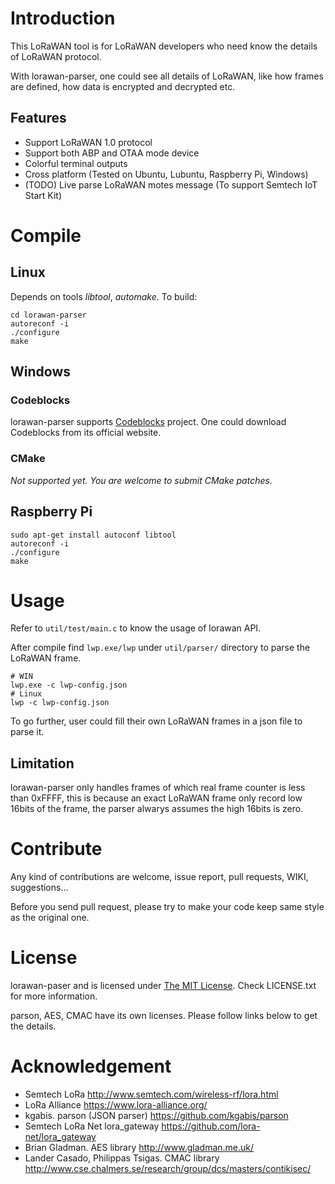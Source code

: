 # Introduction

This LoRaWAN tool is for LoRaWAN developers who need know the details of LoRaWAN protocol.

With lorawan-parser, one could see all details of LoRaWAN, like how frames are defined, how data is encrypted and decrypted etc.

## Features

+ Support LoRaWAN 1.0 protocol
+ Support both ABP and OTAA mode device
+ Colorful terminal outputs
+ Cross platform (Tested on Ubuntu, Lubuntu, Raspberry Pi, Windows)
+ (TODO) Live parse LoRaWAN motes message (To support Semtech IoT Start Kit)

# Compile

## Linux

Depends on tools *libtool*, *automake*. To build:

    cd lorawan-parser
    autoreconf -i
    ./configure
    make

## Windows

### Codeblocks
lorawan-parser supports [Codeblocks](http://www.codeblocks.org/) project. One could download Codeblocks from its official website.

### CMake
*Not supported yet. You are welcome to submit CMake patches.*

## Raspberry Pi

    sudo apt-get install autoconf libtool
    autoreconf -i
    ./configure
    make

# Usage

Refer to `util/test/main.c` to know the usage of lorawan API.

After compile find `lwp.exe/lwp` under `util/parser/` directory to parse the LoRaWAN frame.

    # WIN
    lwp.exe -c lwp-config.json
    # Linux
    lwp -c lwp-config.json

To go further, user could fill their own LoRaWAN frames in a json file to parse it.

## Limitation

lorawan-parser only handles frames of which real frame counter is less than 0xFFFF, this is because an exact LoRaWAN frame only record low 16bits of the frame, the parser alwarys assumes the high 16bits is zero.

# Contribute

Any kind of contributions are welcome, issue report, pull requests,  WIKI, suggestions...

Before you send pull request, please try to make your code keep same style as the original one.

# License
lorawan-paser and is licensed under [The MIT License](http://opensource.org/licenses/mit-license.php). Check LICENSE.txt for more information.

parson, AES, CMAC have its own licenses. Please follow links below to get the details.

# Acknowledgement

+ Semtech LoRa http://www.semtech.com/wireless-rf/lora.html
+ LoRa Alliance https://www.lora-alliance.org/
+ kgabis. parson (JSON parser) https://github.com/kgabis/parson
+ Semtech LoRa Net lora_gateway https://github.com/lora-net/lora_gateway
+ Brian Gladman. AES library http://www.gladman.me.uk/
+ Lander Casado, Philippas Tsigas. CMAC library http://www.cse.chalmers.se/research/group/dcs/masters/contikisec/
